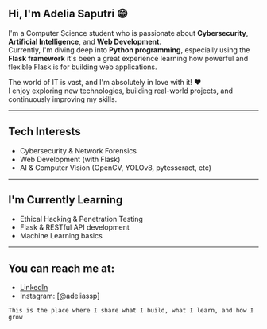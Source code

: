 ## Hi, I'm Adelia Saputri 😁

I'm a Computer Science student who is passionate about **Cybersecurity**, **Artificial Intelligence**, and **Web Development**.  
Currently, I'm diving deep into **Python programming**, especially using the **Flask framework** it's been a great experience learning how powerful and flexible Flask is for building web applications.

The world of IT is vast, and I'm absolutely in love with it! ❤️  
I enjoy exploring new technologies, building real-world projects, and continuously improving my skills.

---
## Tech Interests
- Cybersecurity & Network Forensics 
- Web Development (with Flask) 
- AI & Computer Vision (OpenCV, YOLOv8, pytesseract, etc) 

---

## I'm Currently Learning
- Ethical Hacking & Penetration Testing  
- Flask & RESTful API development  
- Machine Learning basics  

---

## You can reach me at:

- [LinkedIn](https://www.linkedin.com/in/adeliasaputri174/)
- Instagram: [@adeliassp]


`This is the place where I share what I build, what I learn, and how I grow` 


